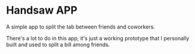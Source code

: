 # Handsaw APP

A simple app to split the tab between friends and coworkers.

There's a lot to do in this app, it's just a working prototype that I personally built and used to split a bill among friends.

